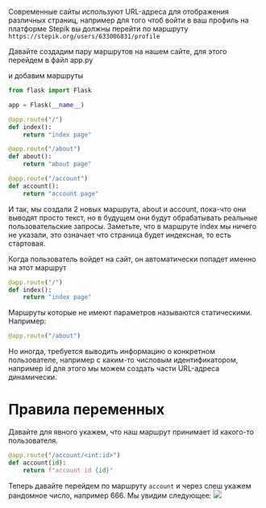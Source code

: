 Современные сайты используют URL-адреса для отображения различных страниц, например для того чтоб войти в ваш профиль на платформе
Stepik вы должны перейти по маршруту ```https://stepik.org/users/633006831/profile```

Давайте создадим пару маршрутов на нашем сайте, для этого перейдем в файл app.py

и добавим маршруты

```python
from flask import Flask

app = Flask(__name__)

@app.route("/")
def index():
    return "index page"

@app.route("/about")
def about():
    return "about page"

@app.route("/account")
def account():
    return "account page"
```

И так, мы создали 2 новых маршрута, about и account, пока-что они выводят просто текст, но в будущем они будут обрабатывать реальные
пользовательские запросы. Заметьте, что в маршруте index мы ничего не указали, это означает что страница будет индексная, то есть стартовая.

Когда пользователь войдет на сайт, он автоматически попадет именно на этот маршрут

```python
@app.route("/")
def index():
    return "index page"
```

Маршруты которые не имеют параметров называются статическими. Например:
```python
@app.route("/about")
```

Но иногда, требуется выводить информацию о конкретном пользователе, например с каким-то числовым идентификатором, например id
для этого мы можем создать части URL-адреса динамически.

# Правила переменных 

Давайте для явного укажем, что наш маршрут принимает id какого-то пользователя.
```python
@app.route("/account/<int:id>")
def account(id):
    return f"account id {id}"
```

Теперь давайте перейдем по маршруту ```account``` и через слеш укажем рандомное число, например 666.
Мы увидим следующее:
![](/home/linus/Flask-Doc/part2/1.png)